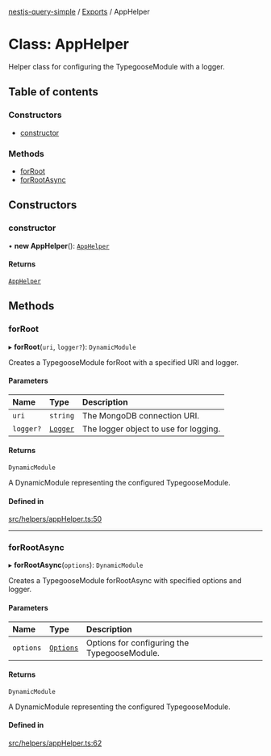 [nestjs-query-simple](../README.md) / [Exports](../modules.md) / AppHelper

# Class: AppHelper

Helper class for configuring the TypegooseModule with a logger.

## Table of contents

### Constructors

- [constructor](AppHelper.md#constructor)

### Methods

- [forRoot](AppHelper.md#forroot)
- [forRootAsync](AppHelper.md#forrootasync)

## Constructors

### constructor

• **new AppHelper**(): [`AppHelper`](AppHelper.md)

#### Returns

[`AppHelper`](AppHelper.md)

## Methods

### forRoot

▸ **forRoot**(`uri`, `logger?`): `DynamicModule`

Creates a TypegooseModule forRoot with a specified URI and logger.

#### Parameters

| Name | Type | Description |
| :------ | :------ | :------ |
| `uri` | `string` | The MongoDB connection URI. |
| `logger?` | [`Logger`](../interfaces/Logger.md) | The logger object to use for logging. |

#### Returns

`DynamicModule`

A DynamicModule representing the configured TypegooseModule.

#### Defined in

[src/helpers/appHelper.ts:50](https://github.com/choresh/nestjs-query-simple/blob/e803793/packages/nestjs-query-simple/src/helpers/appHelper.ts#L50)

___

### forRootAsync

▸ **forRootAsync**(`options`): `DynamicModule`

Creates a TypegooseModule forRootAsync with specified options and logger.

#### Parameters

| Name | Type | Description |
| :------ | :------ | :------ |
| `options` | [`Options`](../interfaces/Options.md) | Options for configuring the TypegooseModule. |

#### Returns

`DynamicModule`

A DynamicModule representing the configured TypegooseModule.

#### Defined in

[src/helpers/appHelper.ts:62](https://github.com/choresh/nestjs-query-simple/blob/e803793/packages/nestjs-query-simple/src/helpers/appHelper.ts#L62)
